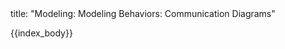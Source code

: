 <frontmatter>
title: "Modeling: Modeling Behaviors: Communication Diagrams"
</frontmatter>

{{index_body}}
